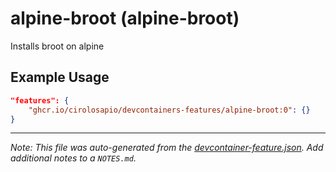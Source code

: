
# alpine-broot (alpine-broot)

Installs broot on alpine

## Example Usage

```json
"features": {
    "ghcr.io/cirolosapio/devcontainers-features/alpine-broot:0": {}
}
```





---

_Note: This file was auto-generated from the [devcontainer-feature.json](https://github.com/cirolosapio/devcontainers-features/blob/main/src/alpine-broot/devcontainer-feature.json).  Add additional notes to a `NOTES.md`._
